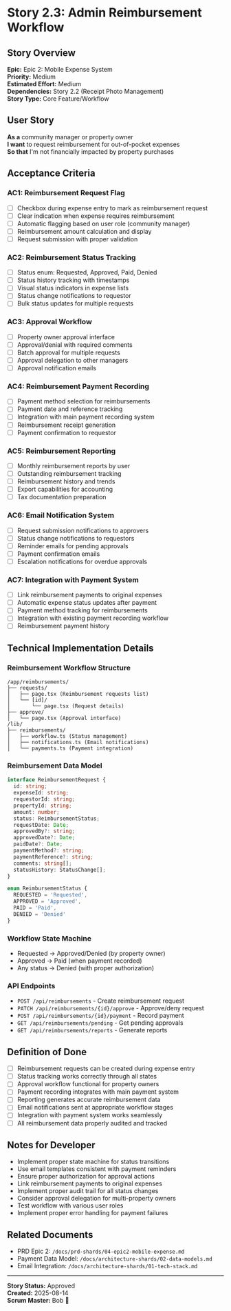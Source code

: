 # Story 2.3: Admin Reimbursement Workflow

## Story Overview
**Epic:** Epic 2: Mobile Expense System  
**Priority:** Medium  
**Estimated Effort:** Medium  
**Dependencies:** Story 2.2 (Receipt Photo Management)  
**Story Type:** Core Feature/Workflow  

## User Story
**As a** community manager or property owner  
**I want** to request reimbursement for out-of-pocket expenses  
**So that** I'm not financially impacted by property purchases  

## Acceptance Criteria

### AC1: Reimbursement Request Flag
- [ ] Checkbox during expense entry to mark as reimbursement request
- [ ] Clear indication when expense requires reimbursement
- [ ] Automatic flagging based on user role (community manager)
- [ ] Reimbursement amount calculation and display
- [ ] Request submission with proper validation

### AC2: Reimbursement Status Tracking
- [ ] Status enum: Requested, Approved, Paid, Denied
- [ ] Status history tracking with timestamps
- [ ] Visual status indicators in expense lists
- [ ] Status change notifications to requestor
- [ ] Bulk status updates for multiple requests

### AC3: Approval Workflow
- [ ] Property owner approval interface
- [ ] Approval/denial with required comments
- [ ] Batch approval for multiple requests
- [ ] Approval delegation to other managers
- [ ] Approval notification emails

### AC4: Reimbursement Payment Recording
- [ ] Payment method selection for reimbursements
- [ ] Payment date and reference tracking
- [ ] Integration with main payment recording system
- [ ] Reimbursement receipt generation
- [ ] Payment confirmation to requestor

### AC5: Reimbursement Reporting
- [ ] Monthly reimbursement reports by user
- [ ] Outstanding reimbursement tracking
- [ ] Reimbursement history and trends
- [ ] Export capabilities for accounting
- [ ] Tax documentation preparation

### AC6: Email Notification System
- [ ] Request submission notifications to approvers
- [ ] Status change notifications to requestors
- [ ] Reminder emails for pending approvals
- [ ] Payment confirmation emails
- [ ] Escalation notifications for overdue approvals

### AC7: Integration with Payment System
- [ ] Link reimbursement payments to original expenses
- [ ] Automatic expense status updates after payment
- [ ] Payment method tracking for reimbursements
- [ ] Integration with existing payment recording workflow
- [ ] Reimbursement payment history

## Technical Implementation Details

### Reimbursement Workflow Structure
```
/app/reimbursements/
├── requests/
│   ├── page.tsx (Reimbursement requests list)
│   └── [id]/
│       └── page.tsx (Request details)
├── approve/
│   └── page.tsx (Approval interface)
/lib/
├── reimbursements/
│   ├── workflow.ts (Status management)
│   ├── notifications.ts (Email notifications)
│   └── payments.ts (Payment integration)
```

### Reimbursement Data Model
```typescript
interface ReimbursementRequest {
  id: string;
  expenseId: string;
  requestorId: string;
  propertyId: string;
  amount: number;
  status: ReimbursementStatus;
  requestDate: Date;
  approvedBy?: string;
  approvedDate?: Date;
  paidDate?: Date;
  paymentMethod?: string;
  paymentReference?: string;
  comments: string[];
  statusHistory: StatusChange[];
}

enum ReimbursementStatus {
  REQUESTED = 'Requested',
  APPROVED = 'Approved', 
  PAID = 'Paid',
  DENIED = 'Denied'
}
```

### Workflow State Machine
- Requested → Approved/Denied (by property owner)
- Approved → Paid (when payment recorded)
- Any status → Denied (with proper authorization)

### API Endpoints
- `POST /api/reimbursements` - Create reimbursement request
- `PATCH /api/reimbursements/{id}/approve` - Approve/deny request
- `POST /api/reimbursements/{id}/payment` - Record payment
- `GET /api/reimbursements/pending` - Get pending approvals
- `GET /api/reimbursements/reports` - Generate reports

## Definition of Done
- [ ] Reimbursement requests can be created during expense entry
- [ ] Status tracking works correctly through all states
- [ ] Approval workflow functional for property owners
- [ ] Payment recording integrates with main payment system
- [ ] Reporting generates accurate reimbursement data
- [ ] Email notifications sent at appropriate workflow stages
- [ ] Integration with payment system works seamlessly
- [ ] All reimbursement data properly audited and tracked

## Notes for Developer
- Implement proper state machine for status transitions
- Use email templates consistent with payment reminders
- Ensure proper authorization for approval actions
- Link reimbursement payments to original expenses
- Implement proper audit trail for all status changes
- Consider approval delegation for multi-property owners
- Test workflow with various user roles
- Implement proper error handling for payment failures

## Related Documents
- PRD Epic 2: `/docs/prd-shards/04-epic2-mobile-expense.md`
- Payment Data Model: `/docs/architecture-shards/02-data-models.md`
- Email Integration: `/docs/architecture-shards/01-tech-stack.md`

---
**Story Status:** Approved  
**Created:** 2025-08-14  
**Scrum Master:** Bob 🏃
